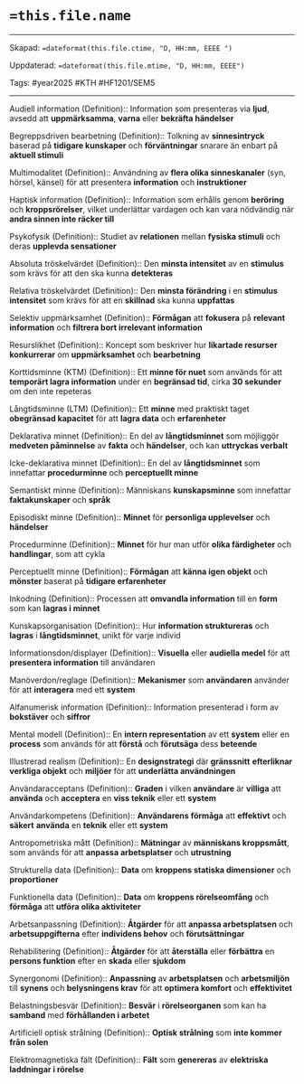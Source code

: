 # `=this.file.name`

---

Skapad: `=dateformat(this.file.ctime, "D, HH:mm, EEEE ")`

Uppdaterad: `=dateformat(this.file.mtime, "D, HH:mm, EEEE")`

Tags: #year2025 #KTH #HF1201/SEM5

---

Audiell information (Definition):: Information som presenteras via **ljud**, avsedd att **uppmärksamma**, **varna** eller **bekräfta händelser**
<!--SR:!2025-03-10,4,223!2025-03-19,13,245-->

Begreppsdriven bearbetning (Definition):: Tolkning av **sinnesintryck** baserad på **tidigare kunskaper** och **förväntningar** snarare än enbart på **aktuell stimuli**
<!--SR:!2025-03-14,5,257!2025-03-14,5,257-->

Multimodalitet (Definition):: Användning av **flera olika sinneskanaler** (syn, hörsel, känsel) för att presentera **information** och **instruktioner**
<!--SR:!2025-03-18,12,243!2025-03-19,13,243-->

Haptisk information (Definition):: Information som erhålls genom **beröring** och **kroppsrörelser**, vilket underlättar vardagen och kan vara nödvändig när **andra sinnen inte räcker till**
<!--SR:!2025-03-11,5,226!2025-03-16,10,226-->

Psykofysik (Definition):: Studiet av **relationen** mellan **fysiska stimuli** och deras **upplevda sensationer**
<!--SR:!2025-03-09,2,219!2025-03-14,5,239-->

Absoluta tröskelvärdet (Definition):: Den **minsta intensitet** av en **stimulus** som krävs för att den ska kunna **detekteras**
<!--SR:!2025-03-10,4,223!2025-03-18,12,243-->

Relativa tröskelvärdet (Definition):: Den **minsta förändring** i en **stimulus intensitet** som krävs för att en **skillnad** ska kunna **uppfattas**
<!--SR:!2025-03-11,5,240!2025-03-11,5,240-->

Selektiv uppmärksamhet (Definition):: **Förmågan** att **fokusera** på **relevant information** och **filtrera bort irrelevant information**
<!--SR:!2025-03-13,4,220!2025-03-11,5,240-->

Resurslikhet (Definition):: Koncept som beskriver hur **likartade resurser** **konkurrerar** om **uppmärksamhet** och **bearbetning**
<!--SR:!2000-01-01,1,250!2025-02-26,2,245-->

Korttidsminne (KTM) (Definition):: Ett **minne för nuet** som används för att **temporärt lagra information** under en **begränsad tid**, cirka **30 sekunder** om den inte repeteras
<!--SR:!2025-03-18,12,230!2025-03-10,10,270-->

Långtidsminne (LTM) (Definition):: Ett **minne** med praktiskt taget **obegränsad kapacitet** för att **lagra data** och **erfarenheter**
<!--SR:!2025-03-17,11,245!2025-03-19,13,243-->

Deklarativa minnet (Definition):: En del av **långtidsminnet** som möjliggör **medveten påminnelse** av **fakta** och **händelser**, och kan **uttryckas verbalt**
<!--SR:!2025-03-10,1,217!2025-03-01,1,219-->

Icke-deklarativa minnet (Definition):: En del av **långtidsminnet** som innefattar **procedurminne** och **perceptuellt minne**
<!--SR:!2025-03-11,5,240!2025-03-11,5,240-->

Semantiskt minne (Definition):: Människans **kunskapsminne** som innefattar **faktakunskaper** och **språk**
<!--SR:!2025-03-10,4,221!2025-03-11,5,239-->

Episodiskt minne (Definition):: **Minnet** för **personliga upplevelser** och **händelser**
<!--SR:!2025-03-19,13,243!2025-03-18,12,243-->

Procedurminne (Definition):: **Minnet** för hur man utför **olika färdigheter** och **handlingar**, som att cykla
<!--SR:!2025-03-20,13,246!2025-03-20,13,246-->

Perceptuellt minne (Definition):: **Förmågan** att **känna igen objekt** och **mönster** baserat på **tidigare erfarenheter**
<!--SR:!2025-03-14,5,245!2025-03-08,2,238-->

Inkodning (Definition):: Processen att **omvandla information** till en **form** som kan **lagras i minnet**
<!--SR:!2025-03-10,4,223!2025-03-19,13,243-->

Kunskapsorganisation (Definition):: Hur **information struktureras** och **lagras** i **långtidsminnet**, unikt för varje individ
<!--SR:!2025-03-11,5,239!2025-03-13,4,219-->

Informationsdon/displayer (Definition):: **Visuella** eller **audiella medel** för att **presentera information** till användaren
<!--SR:!2025-03-14,5,240!2025-03-11,5,240-->

Manöverdon/reglage (Definition):: **Mekanismer** som **användaren** använder för att **interagera** med ett **system**
<!--SR:!2025-03-17,11,225!2025-03-17,11,243-->

Alfanumerisk information (Definition):: Information presenterad i form av **bokstäver** och **siffror**
<!--SR:!2025-04-01,23,286!2025-03-18,12,246-->

Mental modell (Definition):: En **intern representation** av ett **system** eller en **process** som används för att **förstå** och **förutsäga** dess **beteende**
<!--SR:!2025-03-08,2,220!2025-03-17,11,245-->

Illustrerad realism (Definition):: En **designstrategi** där **gränssnitt** **efterliknar verkliga objekt** och **miljöer** för att **underlätta användningen**
<!--SR:!2025-03-10,4,221!2025-03-17,11,241-->

Användaracceptans (Definition):: **Graden** i vilken **användare** är **villiga** att **använda** och **acceptera** en **viss teknik** eller ett **system**
<!--SR:!2025-03-18,12,230!2025-03-19,13,246-->

Användarkompetens (Definition):: **Användarens förmåga** att **effektivt** och **säkert** **använda** en **teknik** eller ett **system**
<!--SR:!2025-03-16,10,228!2025-03-17,11,245-->

Antropometriska mått (Definition):: **Mätningar** av **människans kroppsmått**, som används för att **anpassa arbetsplatser** och **utrustning**
<!--SR:!2025-03-12,5,240!2025-03-12,5,240-->

Strukturella data (Definition):: **Data** om **kroppens statiska dimensioner** och **proportioner**
<!--SR:!2025-03-19,13,243!2025-03-17,11,225-->

Funktionella data (Definition):: **Data** om **kroppens rörelseomfång** och **förmåga** att **utföra olika aktiviteter**
<!--SR:!2025-03-20,13,245!2025-03-20,13,243-->

Arbetsanpassning (Definition):: **Åtgärder** för att **anpassa arbetsplatsen** och **arbetsuppgifterna** efter **individens behov** och **förutsättningar**
<!--SR:!2025-03-16,10,228!2025-03-17,11,243-->

Rehabilitering (Definition):: **Åtgärder** för att **återställa** eller **förbättra** en **persons funktion** efter en **skada** eller **sjukdom**
<!--SR:!2025-03-16,7,230!2025-04-02,27,270-->

Synergonomi (Definition):: **Anpassning** av **arbetsplatsen** och **arbetsmiljön** till **synens** och **belysningens krav** för att **optimera komfort** och **effektivitet**
<!--SR:!2025-03-14,5,226!2025-03-18,12,246-->

Belastningsbesvär (Definition):: **Besvär** i **rörelseorganen** som kan ha **samband** med **förhållanden i arbetet**
<!--SR:!2025-03-19,13,243!2025-03-18,12,243-->

Artificiell optisk strålning (Definition):: **Optisk strålning** som **inte kommer från solen**
<!--SR:!2025-04-06,30,270!2025-03-15,9,250-->

Elektromagnetiska fält (Definition):: **Fält** som **genereras** av **elektriska laddningar i rörelse**
<!--SR:!2025-03-13,7,241!2025-03-13,7,261-->
